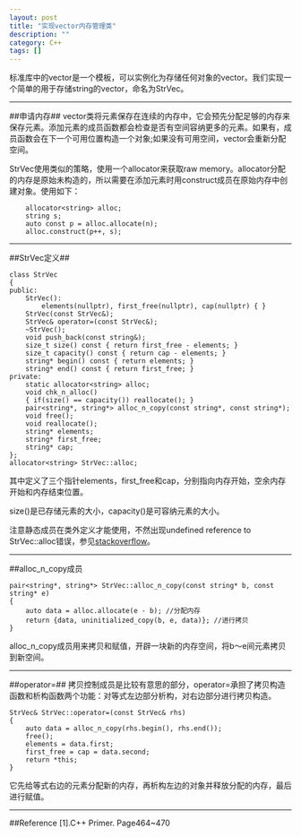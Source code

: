 ```yaml
---
layout: post
title: "实现vector内存管理类"
description: ""
category: C++
tags: []
---
```


标准库中的vector是一个模板，可以实例化为存储任何对象的vector。我们实现一个简单的用于存储string的vector，命名为StrVec。

-----------------------------

##申请内存##
vector类将元素保存在连续的内存中，它会预先分配足够的内存来保存元素。添加元素的成员函数都会检查是否有空间容纳更多的元素。如果有，成员函数会在下一个可用位置构造一个对象;如果没有可用空间，vector会重新分配空间。

StrVec使用类似的策略，使用一个allocator来获取raw memory。allocator分配的内存是原始未构造的，所以需要在添加元素时用construct成员在原始内存中创建对象。使用如下：

```
    allocator<string> alloc;
    string s;
    auto const p = alloc.allocate(n);
    alloc.construct(p++, s);
```

-----------------------------

##StrVec定义##

```
class StrVec
{
public:
    StrVec():
        elements(nullptr), first_free(nullptr), cap(nullptr) { }
    StrVec(const StrVec&);
    StrVec& operator=(const StrVec&);
    ~StrVec();
    void push_back(const string&);
    size_t size() const { return first_free - elements; }
    size_t capacity() const { return cap - elements; }
    string* begin() const { return elements; }
    string* end() const { return first_free; }
private:
    static allocator<string> alloc;
    void chk_n_alloc()
    { if(size() == capacity()) reallocate(); }
    pair<string*, string*> alloc_n_copy(const string*, const string*);
    void free();
    void reallocate();
    string* elements;
    string* first_free;
    string* cap;
};
allocator<string> StrVec::alloc; 

```

其中定义了三个指针elements，first_free和cap，分别指向内存开始，空余内存开始和内存结束位置。

size()是已存储元素的大小，capacity()是可容纳元素的大小。

注意静态成员在类外定义才能使用，不然出现undefined reference to StrVec::alloc错误，参见[stackoverflow](http://stackoverflow.com/questions/272900/vectorpush-back-odr-uses-the-value-causing-undefined-reference-to-static-clas)。

-----------------------------

##alloc_n_copy成员

```
pair<string*, string*> StrVec::alloc_n_copy(const string* b, const string* e)
{
    auto data = alloc.allocate(e - b); //分配内存
    return {data, uninitialized_copy(b, e, data)}; //进行拷贝
}
```

alloc_n_copy成员用来拷贝和赋值，开辟一块新的内存空间，将b～e间元素拷贝到新空间。

-----------------------------

##operator=##
拷贝控制成员是比较有意思的部分，operator=承担了拷贝构造函数和析构函数两个功能：对等式左边部分析构，对右边部分进行拷贝构造。

```
StrVec& StrVec::operator=(const StrVec& rhs)
{
    auto data = alloc_n_copy(rhs.begin(), rhs.end());
    free();
    elements = data.first;
    first_free = cap = data.second;
    return *this;
}
```
它先给等式右边的元素分配新的内存，再析构左边的对象并释放分配的内存，最后进行赋值。

-----------------------------

##Reference
[1].C++ Primer. Page464~470